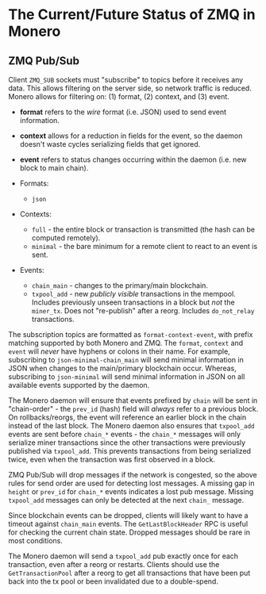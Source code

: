 # The Current/Future Status of ZMQ in Monero

## ZMQ Pub/Sub
Client `ZMQ_SUB` sockets must "subscribe" to topics before it receives any data.
This allows filtering on the server side, so network traffic is reduced. Monero
allows for filtering on: (1) format, (2) context, and (3) event.

 * **format** refers to the _wire_ format (i.e. JSON) used to send event
   information.
 * **context** allows for a reduction in fields for the event, so the
   daemon doesn't waste cycles serializing fields that get ignored.
 * **event** refers to status changes occurring within the daemon (i.e. new
   block to main chain).

 * Formats:
   * `json`
 * Contexts:
   * `full` - the entire block or transaction is transmitted (the hash can be
     computed remotely).
   * `minimal` - the bare minimum for a remote client to react to an event is
     sent.
 * Events:
   * `chain_main` - changes to the primary/main blockchain.
   * `txpool_add` - new _publicly visible_ transactions in the mempool.
     Includes previously unseen transactions in a block but _not_ the
     `miner_tx`. Does not "re-publish" after a reorg. Includes `do_not_relay`
     transactions.

The subscription topics are formatted as `format-context-event`, with prefix
matching supported by both Monero and ZMQ. The `format`, `context` and `event`
will _never_ have hyphens or colons in their name. For example, subscribing to
`json-minimal-chain_main` will send minimal information in JSON when changes
to the main/primary blockchain occur. Whereas, subscribing to `json-minimal`
will send minimal information in JSON on all available events supported by the
daemon.

The Monero daemon will ensure that events prefixed by `chain` will be sent in
"chain-order" - the `prev_id` (hash) field will _always_ refer to a previous
block. On rollbacks/reorgs, the event will reference an earlier block in the
chain instead of the last block. The Monero daemon also ensures that
`txpool_add` events are sent before `chain_*` events - the `chain_*` messages
will only serialize miner transactions since the other transactions were
previously published via `txpool_add`. This prevents transactions from being
serialized twice, even when the transaction was first observed in a block.

ZMQ Pub/Sub will drop messages if the network is congested, so the above rules
for send order are used for detecting lost messages. A missing gap in `height`
or `prev_id` for `chain_*` events indicates a lost pub message. Missing
`txpool_add` messages can only be detected at the next `chain_` message.

Since blockchain events can be dropped, clients will likely want to have a
timeout against `chain_main` events. The `GetLastBlockHeader` RPC is useful
for checking the current chain state. Dropped messages should be rare in most
conditions.

The Monero daemon will send a `txpool_add` pub exactly once for each
transaction, even after a reorg or restarts. Clients should use the
`GetTransactionPool` after a reorg to get all transactions that have been put
back into the tx pool or been invalidated due to a double-spend.


